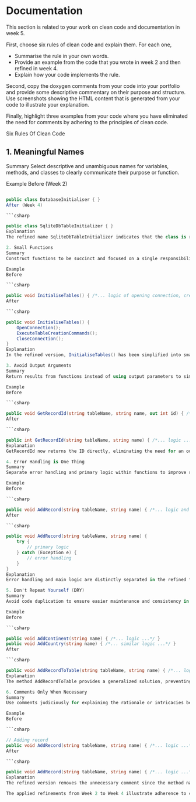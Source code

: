 # Documentation

This section is related to your work on clean code and documentation in week 5.

First, choose six rules of clean code and explain them. For each one,

* Summarise the rule in your own words.
* Provide an example from the code that you wrote in week 2 and then refined in week 4.
* Explain how your code implements the rule. 

Second, copy the doxygen comments from your code into your portfolio and provide some 
descriptive commentary on their purpose and structure. Use screenshots showing the HTML 
content that is generated from your code to illustrate your explanation.

Finally, highlight three examples from your code where you have eliminated the need
for comments by adhering to the principles of clean code.
 
Six Rules Of Clean Code

<h2> 1. Meaningful Names </h2>
Summary
Select descriptive and unambiguous names for variables, methods, and classes to clearly communicate their purpose or function.

Example
Before (Week 2)

```csharp

public class DatabaseInitialiser { }
After (Week 4)

```csharp

public class SqliteDbTableInitializer { }
Explanation
The refined name SqliteDbTableInitializer indicates that the class is related to initializing tables in an SQLite database, providing more explicit information than DatabaseInitialiser.

2. Small Functions
Summary
Construct functions to be succinct and focused on a single responsibility to enhance readability.

Example
Before

```csharp

public void InitialiseTables() { /*... logic of opening connection, creating tables, and closing connection ...*/ }
After

```csharp

public void InitialiseTables() {
    OpenConnection();
    ExecuteTableCreationCommands();
    CloseConnection();
}
Explanation
In the refined version, InitialiseTables() has been simplified into smaller functions, each performing a single operation, adhering to the principle of small functions.

3. Avoid Output Arguments
Summary
Return results from functions instead of using output parameters to simplify function usage and avoid unexpected side effects.

Example
Before

```csharp

public void GetRecordId(string tableName, string name, out int id) { /*... logic ...*/ }
After

```csharp

public int GetRecordId(string tableName, string name) { /*... logic ...*/ }
Explanation
GetRecordId now returns the ID directly, eliminating the need for an output parameter and enhancing clarity.

4. Error Handling is One Thing
Summary
Separate error handling and primary logic within functions to improve readability and maintainability.

Example
Before

```csharp

public void AddRecord(string tableName, string name) { /*... logic and error handling...*/ }
After

```csharp

public void AddRecord(string tableName, string name) {
    try {
        // primary logic
    } catch (Exception e) {
        // error handling
    }
}
Explanation
Error handling and main logic are distinctly separated in the refined function, adhering to the principle that a function should address error handling as a singular concern.

5. Don't Repeat Yourself (DRY)
Summary
Avoid code duplication to ensure easier maintenance and consistency in logic application.

Example
Before

```csharp

public void AddContinent(string name) { /*... logic ...*/ }
public void AddCountry(string name) { /*... similar logic ...*/ }
After

```csharp

public void AddRecordToTable(string tableName, string name) { /*... logic ...*/ }
Explanation
The method AddRecordToTable provides a generalized solution, preventing repetitive logic and ensuring a single point of modification.

6. Comments Only When Necessary
Summary
Use comments judiciously for explaining the rationale or intricacies behind a code segment, not to describe what it does.

Example
Before

```csharp

// Adding record
public void AddRecord(string tableName, string name) { /*... logic ...*/ }
After

```csharp

public void AddRecord(string tableName, string name) { /*... logic ...*/ }
Explanation
The refined version removes the unnecessary comment since the method name AddRecord is already descriptive, adhering to the principle that code should be self-documenting when possible.

The applied refinements from Week 2 to Week 4 illustrate adherence to clean coding principles, enhancing the readability, maintainability, and overall quality of the code.
